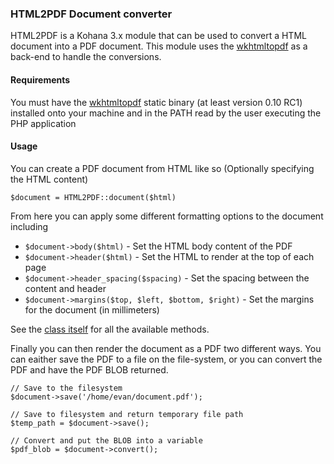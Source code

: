 ### HTML2PDF Document converter

HTML2PDF is a Kohana 3.x module that can be used to convert a HTML document into
a PDF document. This module uses the [wkhtmltopdf](http://code.google.com/p/wkhtmltopdf/)
as a back-end to handle the conversions.

#### Requirements

You must have the [wkhtmltopdf](http://code.google.com/p/wkhtmltopdf/) static
binary (at least version 0.10 RC1) installed onto your machine and in the PATH
read by the user executing the PHP application

#### Usage

You can create a PDF document from HTML like so (Optionally specifying the HTML content)

    $document = HTML2PDF::document($html)

From here you can apply some different formatting options to the document including

 * `$document->body($html)` - Set the HTML body content of the PDF
 * `$document->header($html)` - Set the HTML to render at the top of each page
 * `$document->header_spacing($spacing)` - Set the spacing between the content and header
 * `$document->margins($top, $left, $bottom, $right)` - Set the margins for the document (in millimeters)

See the [class itself](classes/Kohana/HTML2PDF/Document.php) for all the available methods.

Finally you can then render the document as a PDF two different ways. You can
eaither save the PDF to a file on the file-system, or you can convert the PDF
and have the PDF BLOB returned.

    // Save to the filesystem
    $document->save('/home/evan/document.pdf');

    // Save to filesystem and return temporary file path
    $temp_path = $document->save();

    // Convert and put the BLOB into a variable
    $pdf_blob = $document->convert();
